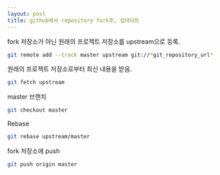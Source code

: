 ```yaml
---
layout: post
title: github에서 repository fork후, 업데이트
---
```


fork 저장소가 아닌 원래의 프로젝트 저장소를 upstream으로 등록. 
```bash
git remote add --track master upstream git://*git_repository_url*
```

원래의 프로젝트 저장소로부터 최신 내용을 받음.
```bash
git fetch upstream
```

master 브랜치
```bash
git checkout master
```

Rebase
```bash
git rebase upstream/master
```

fork 저장소에 push
```bash
git push origin master
```



